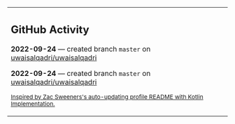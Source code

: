 <table><tr><td valign="top" width="100%">    

## GitHub Activity

**2022-09-24** — created branch `master` on [uwaisalqadri/uwaisalqadri](https://github.com/uwaisalqadri/uwaisalqadri)

**2022-09-24** — created branch `master` on [uwaisalqadri/uwaisalqadri](https://github.com/uwaisalqadri/uwaisalqadri)
                
<sub><a href="https://github.com/ZacSweers/ZacSweers/">Inspired by Zac Sweeners's auto-updating profile README with Kotlin Implementation.</a></sub>
        